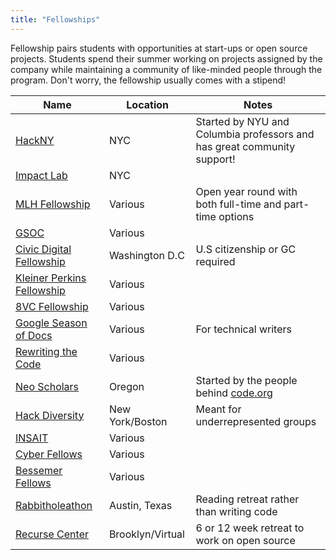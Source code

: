 ```yaml
---
title: "Fellowships"
---
```


Fellowship pairs students with opportunities at start-ups or open source projects. Students spend their summer working on projects assigned by the company while maintaining a community of like-minded people through the program. Don't worry, the fellowship usually comes with a stipend!

| Name                                                                                                      | Location        | Notes                                                                   |
| --------------------------------------------------------------------------------------------------------- | --------------- | ----------------------------------------------------------------------- |
| [HackNY](https://hackny.org/)                                                                             | NYC             | Started by NYU and Columbia professors and has great community support! |
| [Impact Lab](https://www.impactlabs.io/fellowship)                                                        | NYC             |                                                                         |
| [MLH Fellowship](https://fellowship.mlh.io/)                                                              | Various         | Open year round with both full-time and part-time options               |
| [GSOC](https://summerofcode.withgoogle.com/)                                                              | Various         |                                                                         |
| [Civic Digital Fellowship](https://www.codingitforward.com/civic-digital-fellowship)                      | Washington D.C  | U.S citizenship or GC required                                          |
| [Kleiner Perkins Fellowship](https://fellows.kleinerperkins.com/)                                         | Various         |                                                                         |
| [8VC Fellowship](https://www.8vcfellowship.com/)                                                          | Various         |                                                                         |
| [Google Season of Docs](https://developers.google.com/season-of-docs)                                     | Various         | For technical writers                                                   |
| [Rewriting the Code](https://teamrtc.org/signup)                                                          | Various         |                                                                         |
| [Neo Scholars](https://neo.com/scholars#!)                                                                | Oregon          | Started by the people behind [code.org](https://code.org/)              |
| [Hack Diversity](https://www.hackdiversity.com/become-a-fellow)                                           | New York/Boston | Meant for underrepresented groups                                       |
| [INSAIT](https://insait.ai/surf/)                                                                         | Various         |                                                                         |
| [Cyber Fellows](https://engineering.nyu.edu/academics/programs/cybersecurity-ms-online/nyu-cyber-fellows) | Various         |                                                                         |
| [Bessemer Fellows](https://www.bvp.com/bessemer-fellows)                                                  | Various         |                                                                         |
| [Rabbitholeathon](https://www.rabbitholeathon.com/)                                                      | Austin, Texas   | Reading retreat rather than writing code                                |
| [Recurse Center](https://www.recurse.com/)                                                      | Brooklyn/Virtual | 6 or 12 week retreat to work on open source
